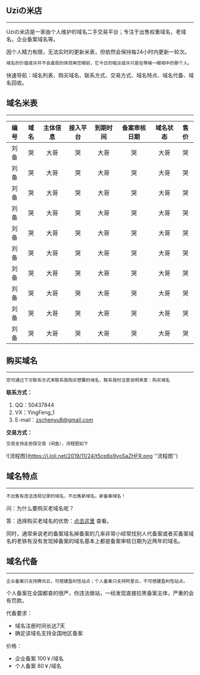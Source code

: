 ## Uziの米店
***
Uziの米店是一家由个人维护的域名二手交易平台；专注于出售权重域名，老域名，企业备案域名等。

因个人精力有限，无法实时的更新米表，但依然会保持每24小时内更新一轮次。
```markdown
域名的价值或许并不会直观的体现再您眼前，它今日的暗淡或许只是在等候一眼相中的那个人。
```
快速导航：域名列表、购买域名、联系方式、交易方式、域名特点、域名代备、域名回收。

## 域名米表
***
|编号|域名|主体信息|接入平台|到期时间|备案审核日期|域名状态|售价|
|:--:|:--:|:--:|:--:|:--:|:--:|:--:|:--:|
|刘备|哭|大哥|哭|大哥|哭|大哥|哭|
|刘备|哭|大哥|哭|大哥|哭|大哥|哭|
|刘备|哭|大哥|哭|大哥|哭|大哥|哭|
|刘备|哭|大哥|哭|大哥|哭|大哥|哭|
|刘备|哭|大哥|哭|大哥|哭|大哥|哭|
|刘备|哭|大哥|哭|大哥|哭|大哥|哭|
|刘备|哭|大哥|哭|大哥|哭|大哥|哭|
|刘备|哭|大哥|哭|大哥|哭|大哥|哭|
|刘备|哭|大哥|哭|大哥|哭|大哥|哭|
|刘备|哭|大哥|哭|大哥|哭|大哥|哭|

## 购买域名
***
```markdown
您可通过下方联系方式来联系我购买想要的域名，联系我时注意说明来意：购买域名
```
**联系方式：**

1. QQ：50437844
2. VX：YingFeng_1
3. E-mail：zschenyu8@gmail.com

**交易方式：**
```markdown
交易支持走担保交易（闲鱼），流程图如下
```
![流程图](https://i.loli.net/2019/11/24/t5cp6s9voSaZHFR.png ''流程图'')

## 域名特点
***
```markdown
不出售有违法违规记录的域名，不出售新域名，新备案域名！
```
问：为什么要购买老域名呢？

答：选择购买老域名的优势：[点击这里](https://www.reg.cn/news/detail/1016) 查看。

同时，通常来说老的备案域名掉备案的几率非常小经常找别人代备案或者买备案域名的老铁有没有发现掉备案的域名基本上都是备案审核日期为近两年的域名。

## 域名代备
***
```markdown
企业备案只支持腾讯云，可搭建盈利性站点；个人备案只支持阿里云，不可搭建盈利性站点。
```
个人备案在全国都查的很严，你违法做站，一经发现直接拉黑备案主体，严重的会有罚款。

代备要求：

- 域名注册时间长达7天
- 确定该域名支持全国地区备案

价格：

- 企业备案 100￥/域名
- 个人备案 80￥/域名



